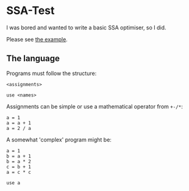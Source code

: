 # SSA-Test

I was bored and wanted to write a basic SSA optimiser, so I did.

Please see [the example](./example/README.md).

## The language

Programs must follow the structure:

```ssa
<assignments>

use <names>
```

Assignments can be simple or use a mathematical operator from `+-/*`:

```ssa
a = 1
a = a + 1
a = 2 / a
```

A somewhat 'complex' program might be:

```ssa
a = 1
b = a + 1
b = a * 2
c = b + 1
a = c * c

use a
```
